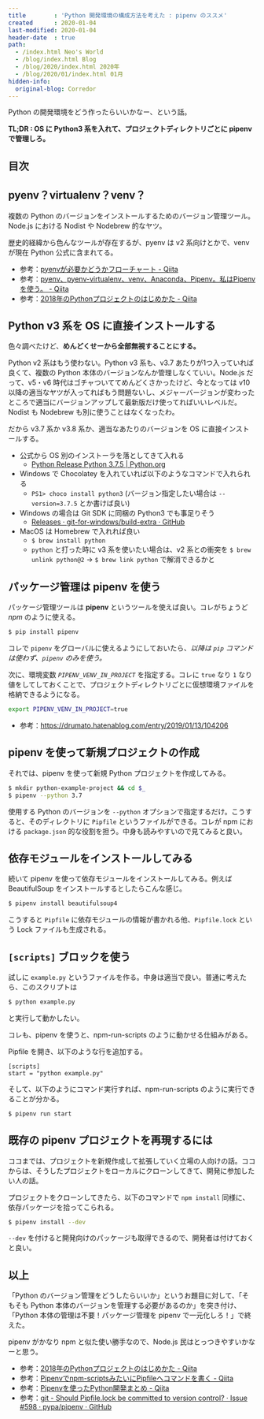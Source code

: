 ```yaml
---
title        : 'Python 開発環境の構成方法を考えた : pipenv のススメ'
created      : 2020-01-04
last-modified: 2020-01-04
header-date  : true
path:
  - /index.html Neo's World
  - /blog/index.html Blog
  - /blog/2020/index.html 2020年
  - /blog/2020/01/index.html 01月
hidden-info:
  original-blog: Corredor
---
```


Python の開発環境をどう作ったらいいかなー、という話。

**TL;DR : OS に Python3 系を入れて、プロジェクトディレクトリごとに pipenv で管理しろ。**

## 目次

## pyenv？virtualenv？venv？

複数の Python のバージョンをインストールするためのバージョン管理ツール。Node.js における Nodist や Nodebrew 的なヤツ。

歴史的経緯から色んなツールが存在するが、pyenv は v2 系向けとかで、venv が現在 Python 公式に含まれてる。

- 参考：[pyenvが必要かどうかフローチャート - Qiita](https://qiita.com/shibukawa/items/0daab479a2fd2cb8a0e7)
- 参考：[pyenv、pyenv-virtualenv、venv、Anaconda、Pipenv。私はPipenvを使う。 - Qiita](https://qiita.com/KRiver1/items/c1788e616b77a9bad4dd)
- 参考：[2018年のPythonプロジェクトのはじめかた - Qiita](https://qiita.com/sl2/items/1e503952b9506a0539ea)

## Python v3 系を OS に直接インストールする

色々調べたけど、**めんどくせーから全部無視することにする。**

Python v2 系はもう使わない。Python v3 系も、v3.7 あたりが1つ入っていれば良くて、複数の Python 本体のバージョンなんか管理しなくていい。Node.js だって、v5・v6 時代はゴチャついててめんどくさかったけど、今となっては v10 以降の適当なヤツが入ってればもう問題ないし、メジャーバージョンが変わったところで適当にバージョンアップして最新版だけ使ってればいいレベルだ。Nodist も Nodebrew も別に使うことはなくなったわ。

だから v3.7 系か v3.8 系か、適当なあたりのバージョンを OS に直接インストールする。

- 公式から OS 別のインストーラを落としてきて入れる
  - [Python Release Python 3.7.5 | Python.org](https://www.python.org/downloads/release/python-375/)
- Windows で Chocolatey を入れていれば以下のようなコマンドで入れられる
  - `PS1> choco install python3` (バージョン指定したい場合は `--version=3.7.5` とか書けば良い)
- Windows の場合は Git SDK に同梱の Python3 でも事足りそう
  - [Releases · git-for-windows/build-extra · GitHub](https://github.com/git-for-windows/build-extra/releases)
- MacOS は Homebrew で入れれば良い
  - `$ brew install python`
  - `python` と打った時に v3 系を使いたい場合は、v2 系との衝突を `$ brew unlink python@2` → `$ brew link python` で解消できるかと

## パッケージ管理は pipenv を使う

パッケージ管理ツールは **pipenv** というツールを使えば良い。コレがちょうど _npm_ のように使える。

```bash
$ pip install pipenv
```

コレで `pipenv` をグローバルに使えるようにしておいたら、_以降は `pip` コマンドは使わず、`pipenv` のみを使う。_

次に、環境変数 *`PIPENV_VENV_IN_PROJECT`* を指定する。コレに `true` なり `1` なり値をしてしておくことで、プロジェクトディレクトリごとに仮想環境ファイルを格納できるようになる。

```bash
export PIPENV_VENV_IN_PROJECT=true
```

- 参考：<https://drumato.hatenablog.com/entry/2019/01/13/104206>

## pipenv を使って新規プロジェクトの作成

それでは、pipenv を使って新規 Python プロジェクトを作成してみる。

```bash
$ mkdir python-example-project && cd $_
$ pipenv --python 3.7
```

使用する Python のバージョンを `--python` オプションで指定するだけ。こうすると、そのディレクトリに `Pipfile` というファイルができる。コレが npm における `package.json` 的な役割を担う。中身も読みやすいので見てみると良い。

## 依存モジュールをインストールしてみる

続いて pipenv を使って依存モジュールをインストールしてみる。例えば BeautifulSoup をインストールするとしたらこんな感じ。

```bash
$ pipenv install beautifulsoup4
```

こうすると `Pipfile` に依存モジュールの情報が書かれる他、`Pipfile.lock` という Lock ファイルも生成される。

## `[scripts]` ブロックを使う

試しに `example.py` というファイルを作る。中身は適当で良い。普通に考えたら、このスクリプトは

```bash
$ python example.py
```

と実行して動かしたい。

コレも、pipenv を使うと、npm-run-scripts のように動かせる仕組みがある。

Pipfile を開き、以下のような行を追加する。

```properties
[scripts]
start = "python example.py"
```

そして、以下のようにコマンド実行すれば、npm-run-scripts のように実行できることが分かる。

```bash
$ pipenv run start
```

## 既存の pipenv プロジェクトを再現するには

ココまでは、プロジェクトを新規作成して拡張していく立場の人向けの話。ココからは、そうしたプロジェクトをローカルにクローンしてきて、開発に参加したい人の話。

プロジェクトをクローンしてきたら、以下のコマンドで `npm install` 同様に、依存パッケージを拾ってこられる。

```bash
$ pipenv install --dev
```

`--dev` を付けると開発向けのパッケージも取得できるので、開発者は付けておくと良い。

## 以上

「Python のバージョン管理をどうしたらいいか」というお題目に対して、「そもそも Python 本体のバージョンを管理する必要があるのか」を突き付け、「Python 本体の管理は不要！パッケージ管理を pipenv で一元化しろ！」で終えた。

pipenv がかなり npm と似た使い勝手なので、Node.js 民はとっつきやすいかなーと思う。

- 参考：[2018年のPythonプロジェクトのはじめかた - Qiita](https://qiita.com/sl2/items/1e503952b9506a0539ea)
- 参考：[Pipenvでnpm-scriptsみたいにPipfileへコマンドを書く - Qiita](https://qiita.com/toto1310/items/a8ab8391bc8169721b4f)
- 参考：[Pipenvを使ったPython開発まとめ - Qiita](https://qiita.com/y-tsutsu/items/54c10e0b2c6b565c887a)
- 参考：[git - Should Pipfile.lock be committed to version control? · Issue #598 · pypa/pipenv · GitHub](https://github.com/pypa/pipenv/issues/598)
